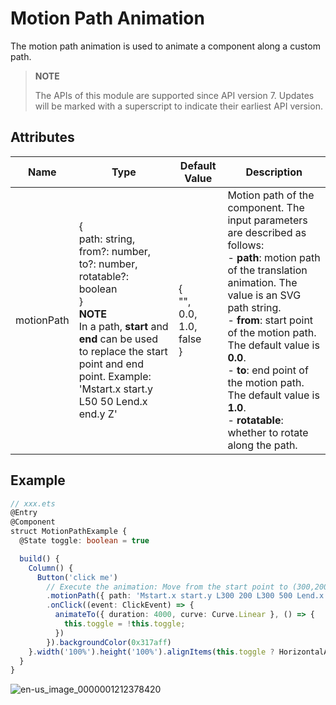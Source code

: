 # Motion Path Animation

The motion path animation is used to animate a component along a custom path.

>  **NOTE**
>
>  The APIs of this module are supported since API version 7. Updates will be marked with a superscript to indicate their earliest API version.


## Attributes

| Name| Type| Default Value| Description|
| -------- | -------- | -------- | -------- |
| motionPath | {<br>path: string,<br>from?: number,<br>to?: number,<br>rotatable?: boolean<br>}<br>**NOTE**<br>In a path, **start** and **end** can be used to replace the start point and end point. Example:<br>'Mstart.x start.y L50 50 Lend.x end.y Z'| {<br>"",<br>0.0,<br>1.0,<br>false<br>} | Motion path of the component. The input parameters are described as follows:<br>- **path**: motion path of the translation animation. The value is an SVG path string.<br>- **from**: start point of the motion path. The default value is **0.0**.<br>- **to**: end point of the motion path. The default value is **1.0**.<br>- **rotatable**: whether to rotate along the path.|


## Example

```ts
// xxx.ets
@Entry
@Component
struct MotionPathExample {
  @State toggle: boolean = true

  build() {
    Column() {
      Button('click me')
        // Execute the animation: Move from the start point to (300,200), then to (300,500), and finally to the end point.
        .motionPath({ path: 'Mstart.x start.y L300 200 L300 500 Lend.x end.y', from: 0.0, to: 1.0, rotatable: true })
        .onClick((event: ClickEvent) => {
          animateTo({ duration: 4000, curve: Curve.Linear }, () => {
            this.toggle = !this.toggle;
          })
        }).backgroundColor(0x317aff)
    }.width('100%').height('100%').alignItems(this.toggle ? HorizontalAlign.Start : HorizontalAlign.Center)
  }
}
```

![en-us_image_0000001212378420](figures/en-us_image_0000001212378420.gif)
